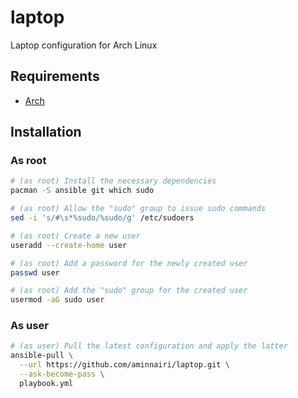 # laptop

Laptop configuration for Arch Linux

## Requirements

- [Arch](https://archlinux.org/)

## Installation

### As root

```bash
# (as root) Install the necessary dependencies
pacman -S ansible git which sudo

# (as root) Allow the "sudo" group to issue sudo commands
sed -i 's/#\s*%sudo/%sudo/g' /etc/sudoers

# (as root) Create a new user
useradd --create-home user

# (as root) Add a password for the newly created user
passwd user

# (as root) Add the "sudo" group for the created user
usermod -aG sudo user
```

### As user

```bash
# (as user) Pull the latest configuration and apply the latter
ansible-pull \
  --url https://github.com/aminnairi/laptop.git \
  --ask-become-pass \
  playbook.yml
```
